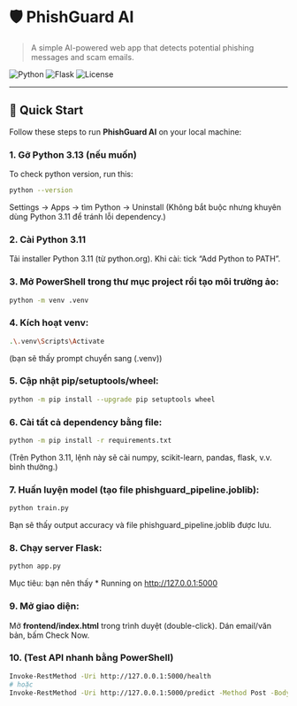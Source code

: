 # 🛡️ PhishGuard AI

> A simple AI-powered web app that detects potential phishing messages and scam emails.

![Python](https://img.shields.io/badge/python-3.11-blue)
![Flask](https://img.shields.io/badge/flask-3.0-lightgrey)
![License](https://img.shields.io/badge/license-MIT-green)

---

## 🚀 Quick Start

Follow these steps to run **PhishGuard AI** on your local machine:

### 1. Gỡ Python 3.13 (nếu muốn)
To check python version, run this:

```bash
python --version
```

Settings → Apps → tìm Python → Uninstall
(Không bắt buộc nhưng khuyên dùng Python 3.11 để tránh lỗi dependency.)

### 2. Cài Python 3.11
Tải installer Python 3.11 (từ python.org). Khi cài: tick “Add Python to PATH”.

### 3. Mở PowerShell trong thư mục project rồi tạo môi trường ảo:
```bash
python -m venv .venv
```
### 4. Kích hoạt venv:
```bash
.\.venv\Scripts\Activate
```
(bạn sẽ thấy prompt chuyển sang (.venv))

### 5. Cập nhật pip/setuptools/wheel:

```bash
python -m pip install --upgrade pip setuptools wheel
```
### 6. Cài tất cả dependency bằng file:
```bash
python -m pip install -r requirements.txt
```
(Trên Python 3.11, lệnh này sẽ cài numpy, scikit-learn, pandas, flask, v.v. bình thường.)

### 7. Huấn luyện model (tạo file phishguard_pipeline.joblib):
```bash
python train.py
```
Bạn sẽ thấy output accuracy và file phishguard_pipeline.joblib được lưu.

### 8. Chạy server Flask:
```bash
python app.py
```
Mục tiêu: bạn nên thấy * Running on http://127.0.0.1:5000

### 9. Mở giao diện: 
Mở __frontend/index.html__ trong trình duyệt (double-click). Dán email/văn bản, bấm Check Now.

### 10. (Test API nhanh bằng PowerShell)
```bash
Invoke-RestMethod -Uri http://127.0.0.1:5000/health
# hoặc
Invoke-RestMethod -Uri http://127.0.0.1:5000/predict -Method Post -Body (ConvertTo-Json @{text="Test message"}) -ContentType "application/json"
```
